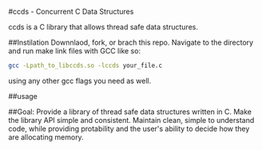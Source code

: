 #ccds - Concurrent C Data Structures

ccds is a C library that allows thread safe data structures.

##Instilation
Downnlaod, fork, or brach this repo.
Navigate to the directory and run make
link files with GCC like so:

```bash
gcc -Lpath_to_libccds.so -lccds your_file.c
```
using any other gcc flags you need as well.

##usage


##Goal:
    Provide a library of thread safe data structures written in C.
    Make the library API simple and consistent. Maintain clean, 
    simple to understand code, while providing protability and
    the user's ability to decide how they are allocating memory.



